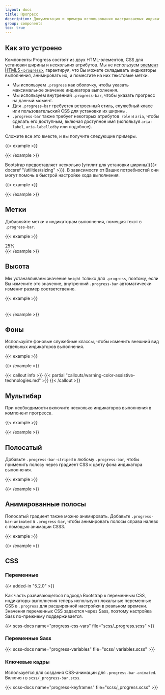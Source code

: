 ```yaml
---
layout: docs
title: Прогресс
description: Документация и примеры использования настраиваемых индикаторов выполнения Bootstrap с поддержкой составных полос, анимированных фонов и текстовых меток.
group: components
toc: true
---
```


## Как это устроено

Компоненты Progress состоят из двух HTML-элементов, CSS для установки ширины и нескольких атрибутов. Мы не используем [элемент HTML5 `<progress>`](https://developer.mozilla.org/en-US/docs/Web/HTML/Element/progress), гарантируя, что Вы можете складывать индикаторы выполнения, анимировать их, и поместите на них текстовые метки.

- Мы используем `.progress` как оболочку, чтобы указать максимальное значение индикатора выполнения.
- Мы используем внутренний `.progress-bar`, чтобы указать прогресс на данный момент.
- Для `.progress-bar` требуется встроенный стиль, служебный класс или пользовательский CSS для установки их ширины.
- `.progress-bar` также требует некоторых атрибутов` role` и `aria`, чтобы сделать его доступным, включая доступное имя (используя `aria-label`, `aria-labelledby` или подобное).

Сложите все это вместе, и вы получите следующие примеры.

{{< example >}}
<div class="progress">
  <div class="progress-bar" role="progressbar" aria-label="Базовый пример" aria-valuenow="0" aria-valuemin="0" aria-valuemax="100"></div>
</div>
<div class="progress">
  <div class="progress-bar" role="progressbar" style="width: 25%" aria-label="Базовый пример" aria-valuenow="25" aria-valuemin="0" aria-valuemax="100"></div>
</div>
<div class="progress">
  <div class="progress-bar" role="progressbar" style="width: 50%" aria-label="Базовый пример" aria-valuenow="50" aria-valuemin="0" aria-valuemax="100"></div>
</div>
<div class="progress">
  <div class="progress-bar" role="progressbar" style="width: 75%" aria-label="Базовый пример" aria-valuenow="75" aria-valuemin="0" aria-valuemax="100"></div>
</div>
<div class="progress">
  <div class="progress-bar" role="progressbar" style="width: 100%" aria-label="Базовый пример" aria-valuenow="100" aria-valuemin="0" aria-valuemax="100"></div>
</div>
{{< /example >}}

Bootstrap предоставляет несколько [утилит для установки ширины]({{< docsref "/utilities/sizing" >}}). В зависимости от Ваших потребностей они могут помочь в быстрой настройке хода выполнения.

{{< example >}}
<div class="progress">
  <div class="progress-bar w-75" role="progressbar" aria-label="Базовый пример" aria-valuenow="75" aria-valuemin="0" aria-valuemax="100"></div>
</div>
{{< /example >}}

## Метки

Добавляйте метки к индикаторам выполнения, помещая текст в `.progress-bar`.

{{< example >}}
<div class="progress">
  <div class="progress-bar" role="progressbar" aria-label="Пример с меткой" style="width: 25%;" aria-valuenow="25" aria-valuemin="0" aria-valuemax="100">25%</div>
</div>
{{< /example >}}

## Высота

Мы устанавливаем значение `height` только для `.progress`, поэтому, если Вы измените это значение, внутренний `.progress-bar` автоматически изменит размер соответственно.

{{< example >}}
<div class="progress" style="height: 1px;">
  <div class="progress-bar" role="progressbar" aria-label="Пример высоты 1пиксель" style="width: 25%;" aria-valuenow="25" aria-valuemin="0" aria-valuemax="100"></div>
</div>
<div class="progress" style="height: 20px;">
  <div class="progress-bar" role="progressbar" aria-label="Пример высоты 20пикселей" style="width: 25%;" aria-valuenow="25" aria-valuemin="0" aria-valuemax="100"></div>
</div>
{{< /example >}}

## Фоны

Используйте фоновые служебные классы, чтобы изменить внешний вид отдельных индикаторов выполнения.

{{< example >}}
<div class="progress">
  <div class="progress-bar bg-success" role="progressbar" aria-label="Success example" style="width: 25%" aria-valuenow="25" aria-valuemin="0" aria-valuemax="100"></div>
</div>
<div class="progress">
  <div class="progress-bar bg-info" role="progressbar" aria-label="Info example" style="width: 50%" aria-valuenow="50" aria-valuemin="0" aria-valuemax="100"></div>
</div>
<div class="progress">
  <div class="progress-bar bg-warning" role="progressbar" aria-label="Warning example" style="width: 75%" aria-valuenow="75" aria-valuemin="0" aria-valuemax="100"></div>
</div>
<div class="progress">
  <div class="progress-bar bg-danger" role="progressbar" aria-label="Danger example" style="width: 100%" aria-valuenow="100" aria-valuemin="0" aria-valuemax="100"></div>
</div>
{{< /example >}}

{{< callout info >}}
{{< partial "callouts/warning-color-assistive-technologies.md" >}}
{{< /callout >}}

## Мультибар

При необходимости включите несколько индикаторов выполнения в компонент прогресса.

{{< example >}}
<div class="progress">
  <div class="progress-bar" role="progressbar" aria-label="Segment one" style="width: 15%" aria-valuenow="15" aria-valuemin="0" aria-valuemax="100"></div>
  <div class="progress-bar bg-success" role="progressbar" aria-label="Segment two" style="width: 30%" aria-valuenow="30" aria-valuemin="0" aria-valuemax="100"></div>
  <div class="progress-bar bg-info" role="progressbar" aria-label="Segment three" style="width: 20%" aria-valuenow="20" aria-valuemin="0" aria-valuemax="100"></div>
</div>
{{< /example >}}

## Полосатый

Добавьте `.progress-bar-striped` к любому `.progress-bar`, чтобы применить полосу через градиент CSS к цвету фона индикатора выполнения.

{{< example >}}
<div class="progress">
  <div class="progress-bar progress-bar-striped" role="progressbar" aria-label="Default striped example" style="width: 10%" aria-valuenow="10" aria-valuemin="0" aria-valuemax="100"></div>
</div>
<div class="progress">
  <div class="progress-bar progress-bar-striped bg-success" role="progressbar" aria-label="Success striped example" style="width: 25%" aria-valuenow="25" aria-valuemin="0" aria-valuemax="100"></div>
</div>
<div class="progress">
  <div class="progress-bar progress-bar-striped bg-info" role="progressbar" aria-label="Info striped example" style="width: 50%" aria-valuenow="50" aria-valuemin="0" aria-valuemax="100"></div>
</div>
<div class="progress">
  <div class="progress-bar progress-bar-striped bg-warning" role="progressbar" aria-label="Warning striped example" style="width: 75%" aria-valuenow="75" aria-valuemin="0" aria-valuemax="100"></div>
</div>
<div class="progress">
  <div class="progress-bar progress-bar-striped bg-danger" role="progressbar" aria-label="Danger striped example" style="width: 100%" aria-valuenow="100" aria-valuemin="0" aria-valuemax="100"></div>
</div>
{{< /example >}}

## Анимированные полосы

Полосатый градиент также можно анимировать. Добавьте `.progress-bar-animated` в `.progress-bar`, чтобы анимировать полосы справа налево с помощью анимации CSS3.

{{< example >}}
<div class="progress">
  <div class="progress-bar progress-bar-striped progress-bar-animated" role="progressbar" aria-label="Animated striped example" aria-valuenow="75" aria-valuemin="0" aria-valuemax="100" style="width: 75%"></div>
</div>
{{< /example >}}

## CSS

### Переменные

{{< added-in "5.2.0" >}}

Как часть развивающегося подхода Bootstrap к переменным CSS, индикаторы выполнения теперь используют локальные переменные CSS в `.progress` для расширенной настройки в реальном времени. Значения переменных CSS задаются через Sass, поэтому настройка Sass по-прежнему поддерживается.

{{< scss-docs name="progress-css-vars" file="scss/_progress.scss" >}}

### Переменные Sass

{{< scss-docs name="progress-variables" file="scss/_variables.scss" >}}

### Ключевые кадры

Используется для создания CSS-анимации для `.progress-bar-animated`. Включен в `scss/_progress-bar.scss`.

{{< scss-docs name="progress-keyframes" file="scss/_progress.scss" >}}
